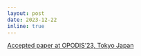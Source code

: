 ```yaml
---
layout: post
date: 2023-12-22
inline: true
---
```

[Accepted paper at OPODIS’23, Tokyo Japan](https://vedliot.eu/paper-presentation-at-opodis23/)
